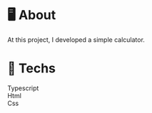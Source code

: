 # 🖥 **About**
At this project, I developed a simple calculator.
# 🚀 **Techs**
Typescript <br>
Html <br>
Css

